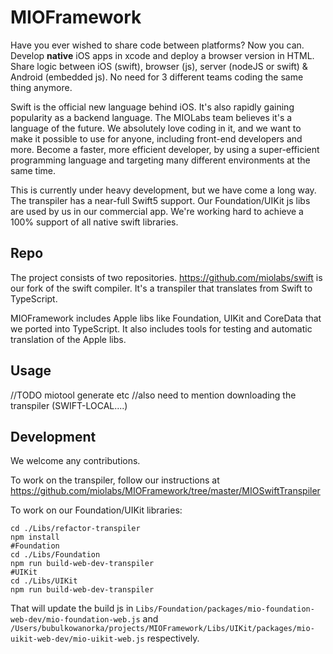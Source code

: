# MIOFramework

Have you ever wished to share code between platforms? Now you can. Develop **native** iOS apps in xcode and deploy a browser version in HTML. Share logic between iOS (swift), browser (js), server (nodeJS or swift) & Android (embedded js). No need for 3 different teams coding the same thing anymore.

Swift is the official new language behind iOS. It's also rapidly gaining popularity as a backend language. The MIOLabs team believes it's a language of the future. We absolutely love coding in it, and we want to make it possible to use for anyone, including front-end developers and more. Become a faster, more efficient developer, by using a super-efficient programming language and targeting many different environments at the same time.

This is currently under heavy development, but we have come a long way. The transpiler has a near-full Swift5 support. Our Foundation/UIKit js libs are used by us in our commercial app. We're working hard to achieve a 100% support of all native swift libraries.

## Repo

The project consists of two repositories. https://github.com/miolabs/swift is our fork of the swift compiler. It's a transpiler that translates from Swift to TypeScript.

MIOFramework includes Apple libs like Foundation, UIKit and CoreData that we ported into TypeScript. It also includes tools for testing and automatic translation of the Apple libs.

## Usage

//TODO miotool generate etc
//also need to mention downloading the transpiler (SWIFT-LOCAL....)

## Development

We welcome any contributions.

To work on the transpiler, follow our instructions at https://github.com/miolabs/MIOFramework/tree/master/MIOSwiftTranspiler

To work on our Foundation/UIKit libraries:

```
cd ./Libs/refactor-transpiler
npm install
#Foundation
cd ./Libs/Foundation
npm run build-web-dev-transpiler
#UIKit
cd ./Libs/UIKit
npm run build-web-dev-transpiler
```

That will update the build js in `Libs/Foundation/packages/mio-foundation-web-dev/mio-foundation-web.js` and `/Users/bubulkowanorka/projects/MIOFramework/Libs/UIKit/packages/mio-uikit-web-dev/mio-uikit-web.js` respectively.
